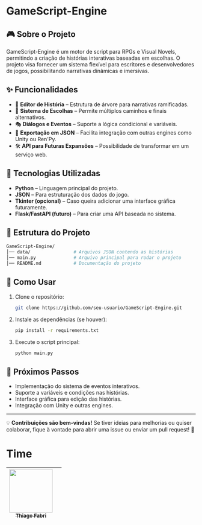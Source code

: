 # GameScript-Engine

## 🎮 Sobre o Projeto
GameScript-Engine é um motor de script para RPGs e Visual Novels, permitindo a criação de histórias interativas baseadas em escolhas. O projeto visa fornecer um sistema flexível para escritores e desenvolvedores de jogos, possibilitando narrativas dinâmicas e imersivas.

## ✨ Funcionalidades
- 📖 **Editor de História** – Estrutura de árvore para narrativas ramificadas.
- 🔄 **Sistema de Escolhas** – Permite múltiplos caminhos e finais alternativos.
- 🎭 **Diálogos e Eventos** – Suporte a lógica condicional e variáveis.
- 📁 **Exportação em JSON** – Facilita integração com outras engines como Unity ou Ren'Py.
- 🛠️ **API para Futuras Expansões** – Possibilidade de transformar em um serviço web.

## 🚀 Tecnologias Utilizadas
- **Python** – Linguagem principal do projeto.
- **JSON** – Para estruturação dos dados do jogo.
- **Tkinter (opcional)** – Caso queira adicionar uma interface gráfica futuramente.
- **Flask/FastAPI (futuro)** – Para criar uma API baseada no sistema.

## 📂 Estrutura do Projeto
```bash
GameScript-Engine/
│── data/                # Arquivos JSON contendo as histórias
│── main.py              # Arquivo principal para rodar o projeto
│── README.md            # Documentação do projeto
```

## 🎯 Como Usar
1. Clone o repositório:
   ```bash
   git clone https://github.com/seu-usuario/GameScript-Engine.git
   ```
2. Instale as dependências (se houver):
   ```bash
   pip install -r requirements.txt
   ```
3. Execute o script principal:
   ```bash
   python main.py
   ```

## 📌 Próximos Passos
- Implementação do sistema de eventos interativos.
- Suporte a variáveis e condições nas histórias.
- Interface gráfica para edição das histórias.
- Integração com Unity e outras engines.


---

💡 **Contribuições são bem-vindas!** Se tiver ideias para melhorias ou quiser colaborar, fique à vontade para abrir uma issue ou enviar um pull request! 🚀

# Time

 | [<img loading="lazy" src="https://avatars.githubusercontent.com/u/202474042?s=400&u=a642f24f6cd43cb635e42bd9a9c57a9099ffb54a&v=4" width=115><br><sub> Thiago Fabri </sub>](https://github.com/TlFabri) |   |
| :---: | :---: |
